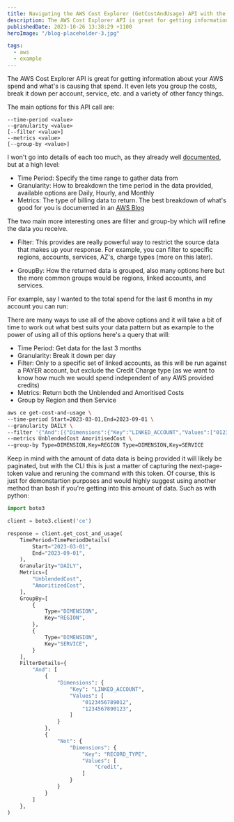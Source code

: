 ```yaml
---
title: Navigating the AWS Cost Explorer (GetCostAndUsage) API with the AWS CLI
description: The AWS Cost Explorer API is great for getting information about your AWS spend and what's is causing that spend.
publishedDate: 2023-10-26 13:38:29 +1100
heroImage: "/blog-placeholder-3.jpg"

tags:
  - aws
  - example
---
```


The AWS Cost Explorer API is great for getting information about your AWS spend and what's is causing that spend. It even lets you group the costs, break it down per account, service, etc. and a variety of other fancy things.

The main options for this API call are:

```
--time-period <value>
--granularity <value>
[--filter <value>]
--metrics <value>
[--group-by <value>]
```

I won't go into details of each too much, as they already well [documented](https://awscli.amazonaws.com/v2/documentation/api/latest/reference/ce/get-cost-and-usage.html), but at a high level:

- Time Period: Specify the time range to gather data from
- Granularity: How to breakdown the time period in the data provided, available options are Daily, Hourly, and Monthly
- Metrics: The type of billing data to return. The best breakdown of what's good for you is documented in an [AWS Blog](https://aws.amazon.com/blogs/aws-cloud-financial-management/understanding-your-aws-cost-datasets-a-cheat-sheet/)

The two main more interesting ones are filter and group-by which will refine the data you receive.

- Filter: This provides are really powerful way to restrict the source data that makes up your response. For example, you can filter to specific regions, accounts, services, AZ's, charge types (more on this later).

- GroupBy: How the returned data is grouped, also many options here but the more common groups would be regions, linked accounts, and services.

For example, say I wanted to the total spend for the last 6 months in my account you can run:

There are many ways to use all of the above options and it will take a bit of time to work out what best suits your data pattern but as example to the power of using all of this options here's a query that will:

- Time Period: Get data for the last 3 months
- Granularity: Break it down per day
- Filter: Only to a specific set of linked accounts, as this will be run against a PAYER account, but exclude the Credit Charge type (as we want to know how much we would spend independent of any AWS provided credits)
- Metrics: Return both the Unblended and Amoritised Costs
- Group by Region and then Service

```bash
aws ce get-cost-and-usage \
--time-period Start=2023-03-01,End=2023-09-01 \
--granularity DAILY \
--filter '{"And":[{"Dimensions":{"Key":"LINKED_ACCOUNT","Values":["0123456789012","1234567890123"]}},{"Not":{"Dimensions":{"Key":"RECORD_TYPE","Values":["Credit"]}}}]}' \
--metrics UnblendedCost AmoritisedCost \
--group-by Type=DIMENSION,Key=REGION Type=DIMENSION,Key=SERVICE
```

Keep in mind with the amount of data data is being provided it will likely be paginated, but with the CLI this is just a matter of capturing the next-page-token value and reruning the command with this token. Of course, this is just for demonstartion purposes and would highly suggest using another method than bash if you're getting into this amount of data. Such as with python:

```python
import boto3

client = boto3.client('ce')

response = client.get_cost_and_usage(
    TimePeriod=TimePeriodDetails(
        Start="2023-03-01",
        End="2023-09-01",
    ),
    Granularity="DAILY",
    Metrics=[
        "UnblendedCost",
        "AmoritizedCost",
    ],
    GroupBy=[
        {
            Type="DIMENSION",
            Key="REGION",
        },
        {
            Type="DIMENSION",
            Key="SERVICE",
        }
    ],
    FilterDetails={
        "And": [
            {
                "Dimensions": {
                    "Key": "LINKED_ACCOUNT",
                    "Values": [
                        "0123456789012",
                        "1234567890123",
                    ]
                }
            },
            {
                "Not": {
                    "Dimensions": {
                        "Key": "RECORD_TYPE",
                        "Values": [
                            "Credit",
                        ]
                    }
                }
            }
        ]
    },
)
```
